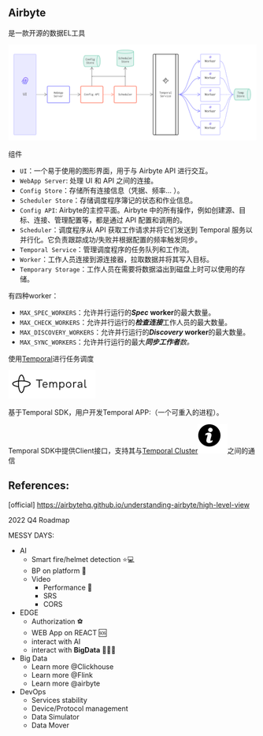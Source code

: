 ## Airbyte

是一款开源的数据EL工具

![3.048-Kilometer view](imgs/airbyte/understanding_airbyte_high_level_architecture-ac5aa905ca8916521b41cdaecec4cd08.png)

组件

- `UI`：一个易于使用的图形界面，用于与 Airbyte API 进行交互。
- `WebApp Server`: 处理 UI 和 API 之间的连接。
- `Config Store`：存储所有连接信息（凭据、频率... ）。
- `Scheduler Store`：存储调度程序簿记的状态和作业信息。
- `Config API`: Airbyte的主控平面。Airbyte 中的所有操作，例如创建源、目标、连接、管理配置等，都是通过 API 配置和调用的。
- `Scheduler`：调度程序从 API 获取工作请求并将它们发送到 Temporal 服务以并行化。它负责跟踪成功/失败并根据配置的频率触发同步。
- `Temporal Service`：管理调度程序的任务队列和工作流。
- `Worker`：工作人员连接到源连接器，拉取数据并将其写入目标。
- `Temporary Storage`：工作人员在需要将数据溢出到磁盘上时可以使用的存储。



有四种worker：

- `MAX_SPEC_WORKERS`：允许并行运行的***Spec* worker**的最大数量。
- `MAX_CHECK_WORKERS`：允许并行运行的***检查连接***工作人员的最大数量。
- `MAX_DISCOVERY_WORKERS`：允许并行运行的***Discovery* worker**的最大数量。
- `MAX_SYNC_WORKERS`：允许并行运行的最大***同步工作者**数。*



使用[Temporal](https://temporal.io/)进行任务调度

![image-20221115104947590](imgs/airbyte/image-20221115104947590.png)

基于Temporal SDK，用户开发Temporal APP:（一个可重入的进程）。

Temporal SDK中提供Client接口，支持其与[Temporal Cluster![Link preview icon](imgs/airbyte/link-preview-icon.svg)](https://docs.temporal.io/clusters)之间的通信



## References:

[official] https://airbytehq.github.io/understanding-airbyte/high-level-view



2022 Q4 Roadmap

MESSY DAYS:

+ AI
  + Smart fire/helmet detection :star::computer:
  + BP on platform :snake:
  + Video
    + Performance :star2:
    + SRS
    + CORS
+ EDGE
  + Authorization :soccer:
  + WEB App on REACT :sos:
  + interact with AI
  + interact with **BigData** :star2::star2::star2:
+ Big Data
  + Learn more @Clickhouse
  + Learn more @Flink
  + Learn more @airbyte
+ DevOps
  + Services stability
  + Device/Protocol management
  + Data Simulator
  + Data Mover